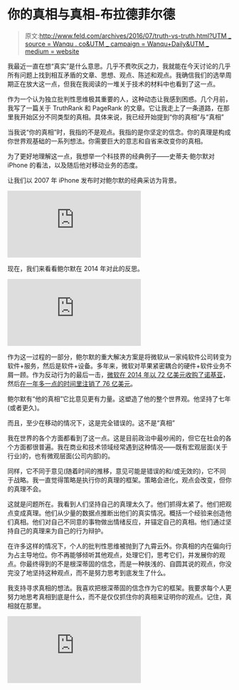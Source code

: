 # 你的真相与真相-布拉德菲尔德

> 原文:[http://www.feld.com/archives/2016/07/truth-vs-truth.html?UTM _ source = Wanqu . co&UTM _ campaign = Wanqu+Daily&UTM _ medium = website](http://www.feld.com/archives/2016/07/truth-vs-truth.html?utm_source=wanqu.co&utm_campaign=Wanqu+Daily&utm_medium=website)

我最近一直在想“真实”是什么意思。几乎不费吹灰之力，我就能在今天讨论的几乎所有问题上找到相互矛盾的文章、思想、观点、陈述和观点。我确信我们的选举周期正在放大这一点，但我在我阅读的一堆关于技术的材料中也看到了这一点。

作为一个认为独立批判性思维极其重要的人，这种动态让我感到困惑。几个月前，我写了一篇关于 TruthRank 和 PageRank 的文章。它让我走上了一条道路，在那里我开始区分不同类型的真相。具体来说，我已经开始提到“你的真相”与“真相”

当我说“你的真相”时，我指的不是观点。我指的是你坚定的信念。你的真理是构成你世界观基础的一系列想法。你需要巨大的意志和自省来改变你的真相。

为了更好地理解这一点，我想举一个科技界的经典例子——史蒂夫·鲍尔默对 iPhone 的看法，以及随后他对移动业务的态度。

让我们以 2007 年 iPhone 发布时对鲍尔默的经典采访为背景。

<iframe loading="lazy" title="Ballmer Laughs at iPhone" src="https://www.youtube.com/embed/eywi0h_Y5_U?feature=oembed" frameborder="0" allow="accelerometer; autoplay; clipboard-write; encrypted-media; gyroscope; picture-in-picture" allowfullscreen="">视频</iframe>

现在，我们来看看鲍尔默在 2014 年对此的反思。

<iframe loading="lazy" title="Steve Ballmer on His Biggest Regret (Oct. 21, 2014) | Charlie Rose" src="https://www.youtube.com/embed/v9d3wp2sGPI?feature=oembed" frameborder="0" allow="accelerometer; autoplay; clipboard-write; encrypted-media; gyroscope; picture-in-picture" allowfullscreen="">视频</iframe>

作为这一过程的一部分，鲍尔默的重大解决方案是将微软从一家纯软件公司转变为软件+服务，然后是软件+设备。多年来，微软对苹果紧密耦合的硬件+软件业务不屑一顾。作为反动行为的最后一击，[微软在 2014 年以 72 亿美元收购了诺基亚](https://techcrunch.com/2014/04/25/microsofts-7-2bn-acquisition-of-nokias-devices-business-is-now-complete/)，然后[在一年多一点的时间里注销了 76 亿美元](https://www.computerworld.com/article/2945371/smartphones/microsoft-writes-off-76b-admits-failure-of-nokia-acquisition.html)。

鲍尔默有“他的真相”它比意见更有力量。这塑造了他的整个世界观。他坚持了七年(或者更久)。

而且，至少在移动的情况下，这是完全错误的。这不是“真相”

我在世界的各个方面都看到了这一点。这是目前政治中最吵闹的，但它在社会的各个方面都很普遍。我在商业和技术领域经常遇到这种情况——既有宏观层面(关于行业)的，也有微观层面(公司内部)的。

同样，它不同于意见(随着时间的推移，意见可能是错误的和/或无效的)，它不同于战略。我一直觉得策略是执行你的真理的框架。策略会进化，观点会改变，但你的真理不会。

这就是问题所在。我看到人们坚持自己的真理太久了。他们抓得太紧了。他们把观点变成真理。他们从少量的数据点推断出他们的真实情况。概括一个经验来创造他们真相。他们对自己不同意的事物做出情绪反应，并锚定自己的真相。他们通过坚持自己的真理来为自己的行为辩护。

在许多这样的情况下，个人的批判性思维被抛到了九霄云外。你真相的内在偏向行为占主导地位。你不再能够倾听其他观点，处理它们，思考它们，并发展你的观点。你最终得到的不是根深蒂固的信念，而是一种肤浅的、自圆其说的观点，你没完没了地坚持这种观点，而不是努力思考到底发生了什么。

我支持寻求真相的想法。我喜欢把根深蒂固的信念作为它的框架。我要求每个人更努力地思考真相到底是什么，而不是仅仅抓住你的真相来证明你的观点。记住，真相就在那里。

<iframe loading="lazy" title="the Truth is Out There" src="https://www.youtube.com/embed/uwWAaHqYSRU?feature=oembed" frameborder="0" allow="accelerometer; autoplay; clipboard-write; encrypted-media; gyroscope; picture-in-picture" allowfullscreen="">视频</iframe>